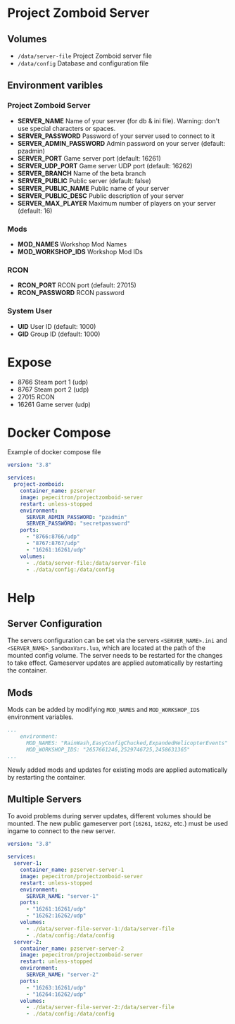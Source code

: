 # Project Zomboid Server

## Volumes

- `/data/server-file` Project Zomboid server file
- `/data/config` Database and configuration file

## Environment varibles

### Project Zomboid Server

- **SERVER_NAME** Name of your server (for db & ini file). Warning: don't use special characters or spaces.
- **SERVER_PASSWORD** Password of your server used to connect to it
- **SERVER_ADMIN_PASSWORD** Admin password on your server (default: pzadmin)
- **SERVER_PORT** Game server port (default: 16261)
- **SERVER_UDP_PORT** Game server UDP port (default: 16262)
- **SERVER_BRANCH** Name of the beta branch
- **SERVER_PUBLIC** Public server (default: false)
- **SERVER_PUBLIC_NAME** Public name of your server
- **SERVER_PUBLIC_DESC** Public description of your server
- **SERVER_MAX_PLAYER** Maximum number of players on your server (default: 16)

### Mods

- **MOD_NAMES** Workshop Mod Names
- **MOD_WORKSHOP_IDS** Workshop Mod IDs

### RCON

- **RCON_PORT** RCON port (default: 27015)
- **RCON_PASSWORD** RCON password

### System User

- **UID** User ID (default: 1000)
- **GID** Group ID (default: 1000)

# Expose

- 8766 Steam port 1 (udp)
- 8767 Steam port 2 (udp)
- 27015 RCON
- 16261 Game server (udp)

# Docker Compose

Example of docker compose file

```yaml
version: "3.8"

services:
  project-zomboid:
    container_name: pzserver
    image: pepecitron/projectzomboid-server
    restart: unless-stopped
    environment:
      SERVER_ADMIN_PASSWORD: "pzadmin"
      SERVER_PASSWORD: "secretpassword"
    ports:
      - "8766:8766/udp"
      - "8767:8767/udp"
      - "16261:16261/udp"
    volumes:
      - ./data/server-file:/data/server-file
      - ./data/config:/data/config
```

# Help

## Server Configuration

The servers configuration can be set via the servers `<SERVER_NAME>.ini` and `<SERVER_NAME>_SandboxVars.lua`, which are located at the path of the mounted config volume. The server needs to be restarted for the changes to take effect. Gameserver updates are applied automatically by restarting the container.

## Mods

Mods can be added by modifying `MOD_NAMES` and `MOD_WORKSHOP_IDS` environment variables. 
```yaml
...
    environment:
      MOD_NAMES: "RainWash,EasyConfigChucked,ExpandedHelicopterEvents"
      MOD_WORKSHOP_IDS: "2657661246,2529746725,2458631365"
...
```
Newly added mods and updates for existing mods are applied automatically by restarting the container.

## Multiple Servers

To avoid problems during server updates, different volumes should be mounted. The new public gameserver port (`16261`, `16262`, etc.) must be used ingame to connect to the new server.

```yaml
version: "3.8"

services:
  server-1:
    container_name: pzserver-server-1
    image: pepecitron/projectzomboid-server
    restart: unless-stopped
    environment:
      SERVER_NAME: "server-1"
    ports:
      - "16261:16261/udp"
      - "16262:16262/udp"
    volumes:
      - ./data/server-file-server-1:/data/server-file
      - ./data/config:/data/config
  server-2:
    container_name: pzserver-server-2
    image: pepecitron/projectzomboid-server
    restart: unless-stopped
    environment:
      SERVER_NAME: "server-2"
    ports:
      - "16263:16261/udp"
      - "16264:16262/udp"
    volumes:
      - ./data/server-file-server-2:/data/server-file
      - ./data/config:/data/config
```